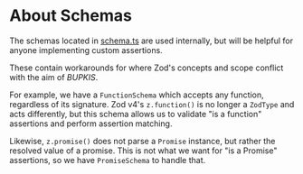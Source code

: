 # About Schemas

The schemas located in [schema.ts](./schema.ts) are used internally, but will be helpful for anyone implementing custom assertions.

These contain workarounds for where Zod's concepts and scope conflict with the aim of _BUPKIS_.

For example, we have a `FunctionSchema` which accepts any function, regardless of its signature. Zod v4's `z.function()` is no longer a `ZodType` and acts differently, but this schema allows us to validate "is a function" assertions and perform assertion matching.

Likewise, `z.promise()` does not parse a `Promise` instance, but rather the resolved value of a promise. This is not what we want for "is a Promise" assertions, so we have `PromiseSchema` to handle that.
